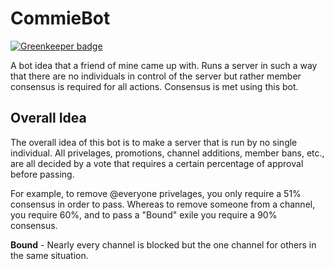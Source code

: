 # CommieBot

[![Greenkeeper badge](https://badges.greenkeeper.io/Alcha/CommieBot.svg)](https://greenkeeper.io/)

A bot idea that a friend of mine came up with. Runs a server in such a way that there are no individuals in control of the server but rather member consensus is required for all actions. Consensus is met using this bot.

## Overall Idea
The overall idea of this bot is to make a server that is run by no single individual. All privelages,
promotions, channel additions, member bans, etc., are all decided by a vote that requires a certain
percentage of approval before passing.

For example, to remove @everyone privelages, you only require a 51% consensus in order to pass.
Whereas to remove someone from a channel, you require 60%, and to pass a "Bound" exile you require
a 90% consensus.

**Bound** - Nearly every channel is blocked but the one channel for others in the same situation.